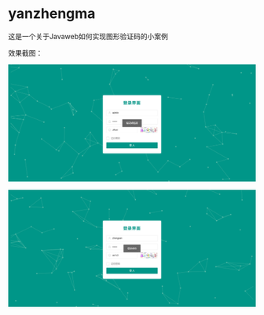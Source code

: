 # yanzhengma
这是一个关于Javaweb如何实现图形验证码的小案例

效果截图：

![image-20200725121006345](./img/1.png)

![image-20200725121006345](./img/2.png)
